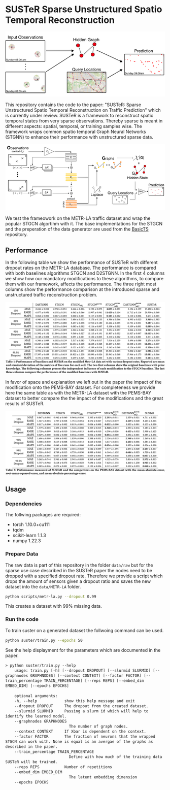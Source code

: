 # SUSTeR Sparse Unstructured Spatio Temporal Reconstruction

![](images/Introduction.jpeg)

This repository contains the code to the paper: "SUSTeR: Sparse Unstructured Spatio Temporal Reconstruction on Traffic Prediction" which is currently under review.
SUSTeR is a framework to reconstruct spatio temporal states from very sparse observations.
Thereby sparse is meant in different aspects: spatial, temporal, or training samples wise.
The framework wraps common spatio temporal Graph Neural Networks (STGNN) to enhance their performance with unstructured sparse data.

![](images/Architecture.jpeg)

We test the frameowork on the METR-LA traffic dataset and wrap the popular STGCN algortihm with it. 
The base implementations for the STGCN and the preperation of the data generator are used from the [BasicTS](https://github.com/zezhishao/BasicTS) repository.

## Performance 

In the following table we show the performance of SUSTeR with different dropout rates on the METR-LA database.
The performance is compared with both baselines algorithms STGCN and D2STGNN.
In the first 4 columns we show how our mandatory modifications to these algorithms, to compare them with our framework, affects the performance.
The three right most columns show the performance comparison at the introduced sparse and unstructured traffic reconstruction problem.

![](images/Table_Results.jpg)


In favor of space and explanation we left out in the paper the impact of the modification onto the PEMS-BAY dataset.
For completeness we provide here the same table as with the METR-LA dataset with the PEMS-BAY dataset to better compare the the impact of the modifications and the great results of SUSTeR.

![](images/Performance%20Results%20PEMS-BAY.png)

## Usage 

### Dependencies
The follwing packages are required:

* torch        1.10.0+cu111
* tqdm
* scikit-learn 1.1.3
* numpy        1.22.3


### Prepare Data

The raw data is part of this repository in the folder `data/raw` but for the sparse use case described in the SUSTeR paper the nodes need to be dropped with a specified dropout rate.
Therefore we provide a script which drops the amount of sensors given a dropout ratio and saves the new dataset into the `data/METR-LA` folder.

```bash
python scripts/metr-la.py --dropout 0.99
```
This creates a dataset with 99% missing data.

### Run the code 
To train suster on a generated dataset the follwoing command can be used.

```bash
python suster/train.py --epochs 50
```

See the help displayment for the parameters which are documented in the paper.

```
> python suster/train.py --help
    usage: train.py [-h] [--dropout DROPOUT] [--slurmid SLURMID] [--graphnodes GRAPHNODES] [--context CONTEXT] [--factor FACTOR] [--train_percentage TRAIN_PERCENTAGE] [--reps REPS] [--embed_dim EMBED_DIM] [--epochs EPOCHS]

    optional arguments:
    -h, --help            show this help message and exit
    --dropout DROPOUT     The dropout from the created dataset.
    --slurmid SLURMID     Passing a slurm id which will help to identify the learned model.
    --graphnodes GRAPHNODES
                            The number of graph nodes.
    --context CONTEXT     If Xbar is dependent on the context.
    --factor FACTOR       The fraction of neurons that the wrapped STGCN can work with. None is equal is an avergae of the graphs as described in the paper.
    --train_percentage TRAIN_PERCENTAGE
                            Define with how much of the training data SUSTeR will be trained.
    --reps REPS           Number of repetitions
    --embed_dim EMBED_DIM
                            The latent embedding dimension
    --epochs EPOCHS
```
